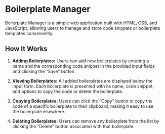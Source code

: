 
# Boilerplate Manager

Boilerplate Manager is a simple web application built with HTML, CSS, and JavaScript, allowing users to manage and store code snippets or boilerplate templates conveniently.

## How It Works

1. **Adding Boilerplates:** Users can add new boilerplates by entering a name and the corresponding code snippet in the provided input fields and clicking the "Save" button.

2. **Viewing Boilerplates:** All added boilerplates are displayed below the input form. Each boilerplate is presented with its name, code snippet, and options to copy the code or delete the boilerplate.

3. **Copying Boilerplates:** Users can click the "Copy" button to copy the code of a specific boilerplate to their clipboard, making it easy to use the boilerplate elsewhere.

4. **Deleting Boilerplates:** Users can remove any boilerplate from the list by clicking the "Delete" button associated with that boilerplate.


